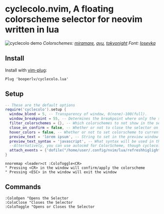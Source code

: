 # cyclecolo.nvim, A floating colorscheme selector for neovim written in lua

![cyclecolo demo](https://user-images.githubusercontent.com/65604882/122340239-9f422400-cf74-11eb-83d1-a2c97b9d23c5.gif)
*Colorschemes: [miramare](https://github.com/franbach/miramare), [ayu](https://github.com/Shatur/neovim-ayu), [tokyonight](https://github.com/folke/tokyonight.nvim)  Font: [Iosevka](https://github.com/be5invis/Iosevka)*

## Install

Install with [vim-plug](https://github.com/junegunn/vim-plug):
```vim
Plug 'booperlv/cyclecolo.lua'
```

## Setup

```lua
-- These are the default options
require('cyclecolo').setup {
  window_blend = 5, -- Transparency of window, 0(none)-100(full).
  window_breakpoint = 55, -- Determines the breakpoint where only the select window is shown, any number
  filter_colorschemes = {}, -- Which colorschemes to not show in the selector, 'defaults' or {'table of strings'}
  close_on_confirm = false, -- Whether or not to close the selector on confirm, true/false
  hover_colors = false, -- Whether or not to set colorscheme to current one under the cursor
  preview_text = 'lorem ipsum', -- String to set in the preview window 
  preview_text_syntax = 'javascript', -- What syntax will be used in the preview window
  --Alternatively, you can use autocmd for ColorScheme, though cyclecolo does not use this.
  attach_events = {'dofile("/home/user/.config/nvim/lua/refreshhiglights.lua")'} --Lua functions to attach to colorscheme confirm
}
```
```vim
nnoremap <leader>ct :ColoToggle<CR>
" Pressing <CR> in the window will confirm/apply the colorscheme
" Pressing <ESC> in the window will exit the window
```

## Commands

```vim
:ColoOpen "Opens the Selector
:ColoClose "Closes the Selector
:ColoToggle "Opens or Closes the Selector
```
